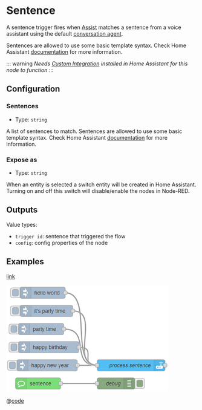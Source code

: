 # Sentence

A sentence trigger fires when [Assist](https://www.home-assistant.io/voice_control/) matches a sentence from a voice assistant using the default [conversation agent](https://www.home-assistant.io/integrations/conversation/).

Sentences are allowed to use some basic template syntax. Check Home Assistant [documentation](https://www.home-assistant.io/docs/automation/trigger/#sentence-trigger) for more information.

::: warning
_Needs [Custom Integration](https://github.com/zachowj/hass-node-red) installed
in Home Assistant for this node to function_
:::

## Configuration

### Sentences

- Type: `string`

A list of sentences to match. Sentences are allowed to use some basic template syntax. Check Home Assistant [documentation](https://www.home-assistant.io/docs/automation/trigger/#sentence-trigger) for more information.

### Expose as

- Type: `string`

When an entity is selected a switch entity will be created in Home Assistant. Turning on and off this switch will disable/enable the nodes in Node-RED.

## Outputs

Value types:

- `trigger id`: sentence that triggered the flow
- `config`: config properties of the node

## Examples

<InfoPanelOnly>

[link](https://zachowj.github.io/node-red-contrib-home-assistant-websocket/node/sentence.html#examples)

</InfoPanelOnly>

<DocsOnly>

![screenshot](./images/sentence_01.png)

@[code](@examples/node/sentence/sentence_usage.json)

</DocsOnly>
